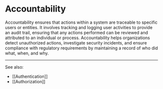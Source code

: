 
# Accountability

Accountability ensures that actions within a system are traceable to specific users or entities. It involves tracking and logging user activities to provide an audit trail, ensuring that any actions performed can be reviewed and attributed to an individual or process. Accountability helps organizations detect unauthorized actions, investigate security incidents, and ensure compliance with regulatory requirements by maintaining a record of who did what, when, and why.

---

See also:

- [[Authentication]]
- [[Authorization]]